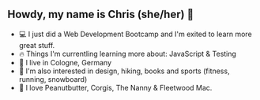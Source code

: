 ## Howdy, my name is Chris (she/her) 💫

* 💻 I just did a Web Development Bootcamp and I'm exited to learn more great stuff. 
* 🔥 Things I'm currentling learning more about: JavaScript & Testing
* 🌈 I live in Cologne, Germany
* 🌱 I'm also interested in design, hiking, books and sports (fitness, running, snowboard)
* 🥜 I love Peanutbutter, Corgis, The Nanny & Fleetwood Mac.

